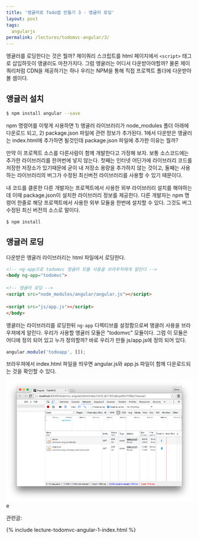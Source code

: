 ```yaml
---
title: '앵귤러로 Todo앱 만들기 3 - 앵귤러 로딩'
layout: post
tags:
  angularjs
permalink: /lectures/todomvc-angular/3/
---
```


앵귤러를 로딩한다는 것은 뭘까?
제이쿼리 스크립트를 html 페이지에서 `<script>` 태그로 삽입하듯이 앵귤러도 마찬가지다.
그럼 앵귤러는 어디서 다운받아야할까? 물론 제이쿼리처럼 CDN을 제공하기는 하나 우리는 NPM을 통해 직접 프로젝트 폴더에 다운받아 볼 셈이다.


## 앵귤러 설치

```bash
$ npm install angular --save
```

npm 명령어를 이렇게 사용하면 1) 앵귤러 라이브러리가 node_modules 폴더 아래에 다운로드 되고, 2) package.json 파일에 관련 정보가 추가된다.
1에서 다운받은 앵귤러는 index.html에 추가하면 될것인데 package.json 파일에 추가한 이유는 뭘까?

만약 이 프로젝트 소스를 다른사람이 함께 개발한다고 가정해 보자.
보통 소스코드에는 추가한 라이브러리를 한꺼번에 넣지 않는다.
첫째는 인터넷 어딘가에 라이브러리 코드를 저장한 저장소가 있기때문에 굳이 내 저장소 용량을 추가하지 않는 것이고,
둘째는 사용하는 라이브러리의 버그가 수정된 최신버전 라이브러리를 사용할 수 있기 때문이다.

내 코드를 클론한 다른 개발자는 프로젝트에서 사용한 외부 라이브러리 설치를 해야하는데 이때 package.json이 설치한 라이브러리 정보를 제공한다.
다른 개발자는 npm 명령어 한줄로 해당 프로젝트에서 사용한 외부 모듈을 한번에 설치할 수 있다.
그것도 버그 수정된 최신 버전의 소스로 말이다.

```bash
$ npm install
```

## 앵귤러 로딩

다운받은 앵귤러 라이브러리는 html 파일에서 로딩한다.

```html
<!-- ng-app으로 todomvc 앵귤러 모듈 사용을 브라우저에게 알린다 -->
<body ng-app="todomvc">

<!-- 앵귤러 로딩 -->
<script src="node_modules/angular/angular.js"></script>

<script src="js/app.js"></script>
</body>

```

앵귤러는 라이브러리를 로딩한뒤 `ng-app` 디렉티브를 설정함으로써 앵귤러 사용을 브라우져에게 알린다.
우리가 사용할 앵귤러 모듈은 "todomvc" 모듈이다.
그럼 이 모듈은 어디에 정의 되어 있고 누가 정의할까?
바로 우리가 만들 js/app.js에 정의 되어 있다.

```javascript
angular.module('todoapp', []);
```

브라우져에서 index.html 파일을 띄우면 angular.js와 app.js 파일이 함께 다운로드되는 것을 확인할 수 있다.

![](/assets/imgs/2016/lecture-todomvc-angular-2-result2.png)e



관련글:

{% include lecture-todomvc-angular-1-index.html %}